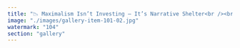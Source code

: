 ```yaml
---
title: "📉 Maximalism Isn’t Investing — It’s Narrative Shelter<br /><br />Real investing requires discomfort: Flexibility, uncertainty, adaptation.<br /><br />Maximalism offers emotional certainty: One asset. One story. One tribe.<br /><br />I didn’t become a maximalist because I understood markets. I became a systems thinker because I understood stories."
image: "./images/gallery-item-101-02.jpg"
watermark: "104"
section: "gallery"
---
```

